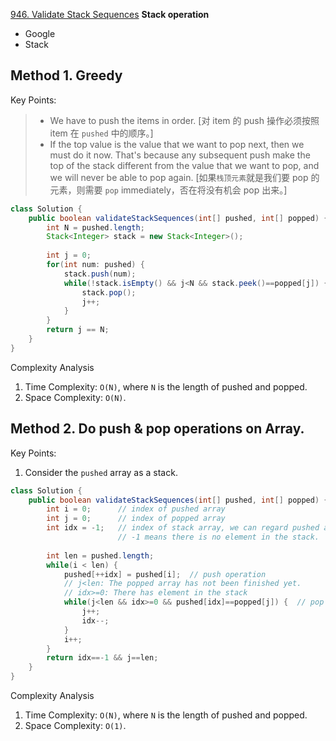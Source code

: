 [946. Validate Stack Sequences](https://leetcode.com/problems/validate-stack-sequences/)	**Stack operation**

* Google
* Stack

## Method 1. Greedy
Key Points:
> * We have to push the items in order. [对 item 的 push 操作必须按照 item 在 `pushed` 中的顺序。]
> * If the top value is the value that we want to pop next, then we must do it now. 
> That's because any subsequent push make the top of the stack different from the value that we want to pop,
> and we will never be able to pop again. [如果`栈顶元素`就是我们要 pop 的元素，则需要 `pop` immediately，否在将没有机会 pop 出来。]

```java
class Solution {
    public boolean validateStackSequences(int[] pushed, int[] popped) {
        int N = pushed.length;
        Stack<Integer> stack = new Stack<Integer>();
        
        int j = 0;
        for(int num: pushed) {
            stack.push(num);
            while(!stack.isEmpty() && j<N && stack.peek()==popped[j]) {
                stack.pop();
                j++;
            }
        }
        return j == N;
    }
}
```
Complexity Analysis
1. Time Complexity: `O(N)`, where `N` is the length of pushed and popped.
2. Space Complexity: `O(N)`. 


## Method 2. Do push & pop operations on Array.
Key Points:
1. Consider the `pushed` array as a stack.

```java
class Solution {
    public boolean validateStackSequences(int[] pushed, int[] popped) {
        int i = 0;      // index of pushed array
        int j = 0;      // index of popped array
        int idx = -1;   // index of stack array, we can regard pushed array as stack
                        // -1 means there is no element in the stack.
        
        int len = pushed.length;
        while(i < len) {
            pushed[++idx] = pushed[i];  // push operation
            // j<len: The popped array has not been finished yet.
            // idx>=0: There has element in the stack
            while(j<len && idx>=0 && pushed[idx]==popped[j]) {	// pop opertion
                j++;
                idx--;
            }
            i++;
        }
        return idx==-1 && j==len;
    }
}
```
Complexity Analysis
1. Time Complexity: `O(N)`, where `N` is the length of pushed and popped.
2. Space Complexity: `O(1)`. 
